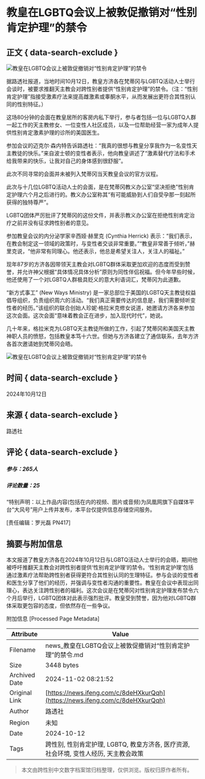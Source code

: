 # 教皇在LGBTQ会议上被敦促撤销对“性别肯定护理”的禁令

## 正文 { data-search-exclude }


![教皇在LGBTQ会议上被敦促撤销对“性别肯定护理”的禁令](https://x0.ifengimg.com/ucms/2024_42/A0588D364C3168971793A37B0E516E523D075F42_size61_w1280_h214.png)

据路透社报道，当地时间10月12日，教皇方济各在梵蒂冈与LGBTQ活动人士举行会谈时，被要求推翻天主教会对跨性别者提供“性别肯定护理”的禁令。（注：“性别肯定护理”指接受激素疗法来提高雌激素或睾酮水平，从而发展出更符合其性别认同的性别特征。）

这场80分钟的会面在教皇居所的客房内私下举行，参与者包括一位与LGBTQ人群一起工作的天主教修女、一位变性人社区成员，以及一位帮助经营一家为成年人提供性别肯定激素护理的诊所的美国医生。

参加会议的迈克尔·森内特告诉路透社：“我真的很想与教皇分享我作为一名变性天主教徒的快乐。”来自波士顿的变性者表示，他向教皇讲述了“激素替代疗法和手术给我带来的快乐，让我对自己的身体感到很舒服”。

此次不同寻常的会面并未被列入梵蒂冈当天教皇会议的官方议程。

此次与十几位LGBTQ活动人士的会面，是在梵蒂冈教义办公室“坚决拒绝”性别肯定护理六个月之后进行的。教义办公室称其“有可能威胁到人们自受孕那一刻起所获得的独特尊严”。

LGBTQ团体严厉批评了梵蒂冈的这份文件，并表示教义办公室在拒绝性别肯定治疗之前并没有征求跨性别者的意见。

参加教皇会议的内分泌学家辛西娅·赫里克 (Cynthia Herrick) 表示：“我们表示，在教会制定这一领域的政策时，与变性者交谈非常重要。”“教皇非常善于倾听，”赫里克说，“他非常有同理心。他还表示，他总是希望关注人，关注人的福祉。”

现年87岁的方济各因带领天主教会对LGBTQ群体采取更加欢迎的态度而受到赞誉，并允许神父根据“具体情况具体分析”原则为同性伴侣祝福。但今年早些时候，他还使用了一个对LGBTQ人群极具贬义的意大利语词汇，梵蒂冈为此道歉。

“新方式事工” (New Ways Ministry) 是一家总部位于美国的LGBTQ天主教徒权益倡导组织，负责组织周六的活动。“我们真正需要传达的信息是，我们需要倾听变性者的经历。”该组织的联合创始人珍妮·格拉米克修女说道，她邀请方济各来参加这次会面。这次会面“意味着教会正在进步，加入现代时代”，她说。

几十年来，格拉米克为LGBTQ天主教徒所做的工作，引起了梵蒂冈和美国天主教神职人员的愤怒，包括教皇本笃十六世。但她与方济各建立了通信联系，去年方济各首次邀请她到梵蒂冈会晤。

![教皇在LGBTQ会议上被敦促撤销对“性别肯定护理”的禁令](https://x0.ifengimg.com/ucms/2024_42/CFB24E1E192E31D81B5BC573E22718D5151F210F_size71_w1080_h119.png)

## 时间 { data-search-exclude }
2024年10月12日

## 来源 { data-search-exclude }
路透社

## 评论 { data-search-exclude }
##### 参与：265人  
##### 评论数量：25

“特别声明：以上作品内容(包括在内的视频、图片或音频)为凤凰网旗下自媒体平台“大风号”用户上传并发布，本平台仅提供信息存储空间服务。 

\[责任编辑：罗光磊 PN417\]

## 摘要与附加信息

<!-- tcd_abstract -->
本文报道了教皇方济各在2024年10月12日与LGBTQ活动人士举行的会晤，期间他被呼吁推翻天主教会对跨性别者提供‘性别肯定护理’的禁令。‘性别肯定护理’包括通过激素疗法帮助跨性别者获得更符合其性别认同的生理特征。参与会谈的变性者和医生分享了他们的经历，并强调与变性者沟通的重要性。教皇在会议中表现出同理心，表达关注跨性别者的福利。这次会议是在梵蒂冈对性别肯定护理发布禁令六个月后举行，LGBTQ团体对此表示强烈批评。教皇受到赞誉，因为他对LGBTQ群体采取更包容的态度，但依然存在一些争议。
<!-- tcd_abstract_end -->

附加信息 [Processed Page Metadata]

| Attribute       | Value                                  |
|-----------------|----------------------------------------|
| Filename        | news_教皇在LGBTQ会议上被敦促撤销对“性别肯定护理”的禁令.md                             |
| Size            | 3448 bytes                           |
| Archived Date   | 2024-11-02 08:21:52                             |
| Original Link   | [https://news.ifeng.com/c/8deHXkurQqh](https://news.ifeng.com/c/8deHXkurQqh)                       |
| Author          | 路透社                               |
| Region          | 未知                               |
| Date            | 2024-10-12                                 |
| Tags            | 跨性别, 性别肯定护理, LGBTQ, 教皇方济各, 医疗资源, 社会环境, 变性人经历, 天主教会政策                                 |
>
> 本文由跨性别中文数字档案馆归档整理，仅供浏览。版权归原作者所有。
>